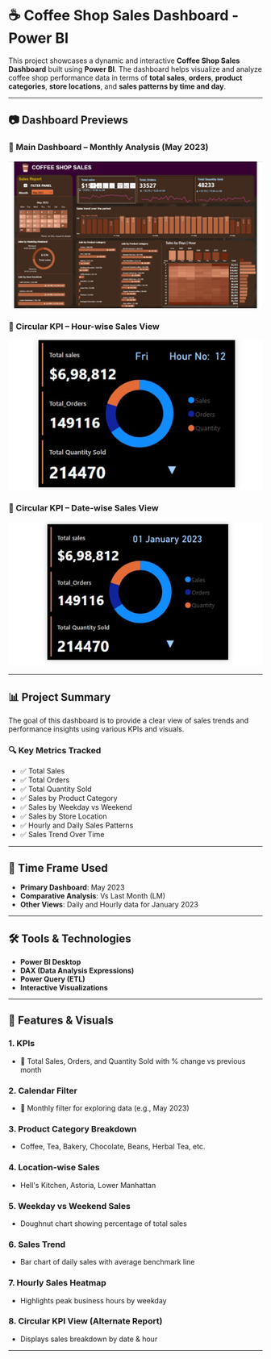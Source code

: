 # ☕ Coffee Shop Sales Dashboard - Power BI

This project showcases a dynamic and interactive **Coffee Shop Sales Dashboard** built using **Power BI**. The dashboard helps visualize and analyze coffee shop performance data in terms of **total sales**, **orders**, **product categories**, **store locations**, and **sales patterns by time and day**.

---

## 📷 Dashboard Previews

### 🔶 Main Dashboard – Monthly Analysis (May 2023)
![Coffee Sales Dashboard](https://raw.githubusercontent.com/Sakshi-padole/Cofee-shop-analysis/refs/heads/main/Screenshot%202025-07-16%20160617.jpg)

### 🔵 Circular KPI – Hour-wise Sales View
![Hour View](https://raw.githubusercontent.com/Sakshi-padole/Cofee-shop-analysis/refs/heads/main/Screenshot%202025-07-16%20160744.jpg)

### 🔵 Circular KPI – Date-wise Sales View
![Date View](https://raw.githubusercontent.com/Sakshi-padole/Cofee-shop-analysis/refs/heads/main/Screenshot%202025-07-16%20160706.jpg)

---
## 📊 Project Summary

The goal of this dashboard is to provide a clear view of sales trends and performance insights using various KPIs and visuals.

### 🔍 Key Metrics Tracked
- ✅ Total Sales
- ✅ Total Orders
- ✅ Total Quantity Sold
- ✅ Sales by Product Category
- ✅ Sales by Weekday vs Weekend
- ✅ Sales by Store Location
- ✅ Hourly and Daily Sales Patterns
- ✅ Sales Trend Over Time

---

## 📅 Time Frame Used

- **Primary Dashboard**: May 2023
- **Comparative Analysis**: Vs Last Month (LM)
- **Other Views**: Daily and Hourly data for January 2023

---

## 🛠 Tools & Technologies

- **Power BI Desktop**
- **DAX (Data Analysis Expressions)**
- **Power Query (ETL)**
- **Interactive Visualizations**

---

## 🧩 Features & Visuals

### 1. KPIs
- 📌 Total Sales, Orders, and Quantity Sold with % change vs previous month

### 2. Calendar Filter
- 📅 Monthly filter for exploring data (e.g., May 2023)

### 3. Product Category Breakdown
- Coffee, Tea, Bakery, Chocolate, Beans, Herbal Tea, etc.

### 4. Location-wise Sales
- Hell's Kitchen, Astoria, Lower Manhattan

### 5. Weekday vs Weekend Sales
- Doughnut chart showing percentage of total sales

### 6. Sales Trend
- Bar chart of daily sales with average benchmark line

### 7. Hourly Sales Heatmap
- Highlights peak business hours by weekday

### 8. Circular KPI View (Alternate Report)
- Displays sales breakdown by date & hour

---
